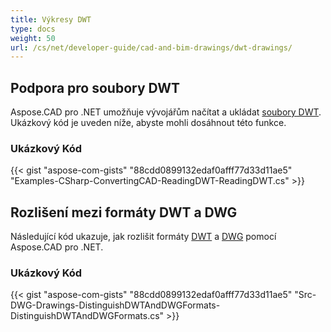 ```yaml
---
title: Výkresy DWT
type: docs
weight: 50
url: /cs/net/developer-guide/cad-and-bim-drawings/dwt-drawings/
---
```


## **Podpora pro soubory DWT**

Aspose.CAD pro .NET umožňuje vývojářům načítat a ukládat [soubory DWT](https://docs.fileformat.com/cad/dwt/). Ukázkový kód je uveden níže, abyste mohli dosáhnout této funkce.

### Ukázkový Kód

{{< gist "aspose-com-gists" "88cdd0899132edaf0afff77d33d11ae5" "Examples-CSharp-ConvertingCAD-ReadingDWT-ReadingDWT.cs" >}}

## **Rozlišení mezi formáty DWT a DWG**

Následující kód ukazuje, jak rozlišit formáty [DWT](https://docs.fileformat.com/cad/dwt/) a [DWG](https://docs.fileformat.com/cad/dwg/) pomocí Aspose.CAD pro .NET.

### Ukázkový Kód

{{< gist "aspose-com-gists" "88cdd0899132edaf0afff77d33d11ae5" "Src-DWG-Drawings-DistinguishDWTAndDWGFormats-DistinguishDWTAndDWGFormats.cs" >}}
